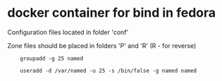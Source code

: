 # docker container for bind in fedora

Configuration files located in folder 'conf'

Zone files should be placed in folders 'P' and 'R' (R - for reverse)

        groupadd -g 25 named

        useradd -d /var/named -u 25 -s /bin/false -g named named
